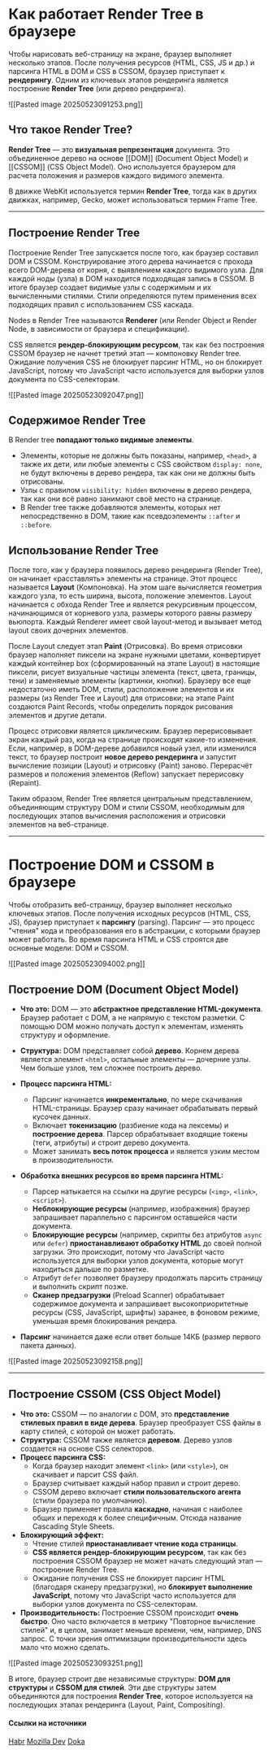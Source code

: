 

# Как работает Render Tree в браузере

Чтобы нарисовать веб-страницу на экране, браузер выполняет несколько этапов. После получения ресурсов (HTML, CSS, JS и др.) и парсинга HTML в DOM и CSS в CSSOM, браузер приступает к **рендерингу**. Одним из ключевых этапов рендеринга является построение **Render Tree** (или дерево рендеринга).

![[Pasted image 20250523091253.png]]

## Что такое Render Tree?

**Render Tree** — это **визуальная репрезентация** документа. Это объединенное дерево на основе [[DOM]] (Document Object Model) и [[CSSOM]] (CSS Object Model). Оно используется браузером для расчета положения и размеров каждого видимого элемента.

В движке WebKit используется термин **Render Tree**, тогда как в других движках, например, Gecko, может использоваться термин Frame Tree.

---

## Построение Render Tree

Построение Render Tree запускается после того, как браузер составил DOM и CSSOM. Конструирование этого дерева начинается с прохода всего DOM-дерева от корня, с выявлением каждого видимого узла. Для каждой ноды (узла) в DOM находится подходящая запись в CSSOM. В итоге браузер создает видимые узлы с содержимым и их вычисленными стилями. Стили определяются путем применения всех подходящих правил с использованием CSS каскада.

Nodes в Render Tree называются **Renderer** (или Render Object и Render Node, в зависимости от браузера и спецификации).

CSS является **рендер-блокирующим ресурсом**, так как без построения CSSOM браузер не начнет третий этап — компоновку Render tree. Ожидание получения CSS не блокирует парсинг HTML, но он блокирует JavaScript, потому что JavaScript часто используется для выборки узлов документа по CSS-селекторам.

![[Pasted image 20250523092047.png]]

## Содержимое Render Tree

В Render tree **попадают только видимые элементы**.
*   Элементы, которые не должны быть показаны, например, `<head>`, а также их дети, или любые элементы с CSS свойством `display: none`, не будут включены в дерево рендера, так как они не должны быть отрисованы.
*   Узлы с правилом `visibility: hidden` включены в дерево рендера, так как они всё равно занимают своё место на странице.
*   В Render tree также добавляются элементы, которых нет непосредственно в DOM, такие как псевдоэлементы `::after` и `::before`.

## Использование Render Tree

После того, как у браузера появилось дерево рендеринга (Render Tree), он начинает «расставлять» элементы на странице. Этот процесс называется **Layout** (Компоновка). На этом шаге вычисляется геометрия каждого узла, то есть ширина, высота, положение элементов. Layout начинается с обхода Render Tree и является рекурсивным процессом, начинающимся от корневого узла, размеры которого равны размеру вьюпорта. Каждый Renderer имеет свой layout-метод и вызывает метод layout своих дочерних элементов.

После Layout следует этап **Paint** (Отрисовка). Во время отрисовки браузер наполняет пиксели на экране нужными цветами, конвертирует каждый контейнер box (сформированный на этапе Layout) в настоящие пиксели, рисует визуальные частицы элемента (текст, цвета, границы, тени) и заменяемые элементы (картинки, кнопки). Браузеру все еще недостаточно иметь DOM, стили, расположение элементов и их размеры (из Render Tree и Layout) для отрисовки; на этапе Paint создаются Paint Records, чтобы определить порядок рисования элементов и другие детали.

Процесс отрисовки является циклическим. Браузер перерисовывает экран каждый раз, когда на странице происходят какие-то изменения. Если, например, в DOM-дереве добавился новый узел, или изменился текст, то браузер построит **новое дерево рендеринга** и запустит вычисление позиции (Layout) и отрисовку (Paint) заново. Перерасчёт размеров и положения элементов (Reflow) запускает перерисовку (Repaint).

Таким образом, Render Tree является центральным представлением, объединяющим структуру DOM и стили CSSOM, необходимым для последующих этапов вычисления расположения и отрисовки элементов на веб-странице.


---

# Построение DOM и CSSOM в браузере

Чтобы отобразить веб-страницу, браузер выполняет несколько ключевых этапов. После получения исходных ресурсов (HTML, CSS, JS), браузер приступает к **парсингу** (parsing). Парсинг — это процесс "чтения" кода и преобразования его в абстракции, с которыми браузер может работать. Во время парсинга HTML и CSS строятся две основные модели: DOM и CSSOM.

![[Pasted image 20250523094002.png]]

## Построение DOM (Document Object Model)

*   **Что это:** DOM — это **абстрактное представление HTML-документа**. Браузер работает с DOM, а не напрямую с текстом разметки. С помощью DOM можно получать доступ к элементам, изменять структуру и оформление.
*   **Структура:** DOM представляет собой **дерево**. Корнем дерева является элемент `<html>`, остальные элементы — дочерние узлы. Чем больше узлов, тем сложнее построить дерево.
*   **Процесс парсинга HTML:**
    *   Парсинг начинается **инкрементально**, по мере скачивания HTML-страницы. Браузер сразу начинает обрабатывать первый кусочек данных.
    *   Включает **токенизацию** (разбиение кода на лексемы) и **построение дерева**. Парсер обрабатывает входящие токены (теги, атрибуты) и строит дерево документа.
    *   Может занимать **весь поток процесса** и является узким местом в производительности.

*   **Обработка внешних ресурсов во время парсинга HTML:**
    *   Парсер натыкается на ссылки на другие ресурсы (`<img>`, `<link>`, `<script>`).
    *   **Неблокирующие ресурсы** (например, изображения) браузер запрашивает параллельно с парсингом оставшейся части документа.
    *   **Блокирующие ресурсы** (например, скрипты без атрибутов `async` или `defer`) **приостанавливают обработку HTML** до своей полной загрузки. Это происходит, потому что JavaScript часто используется для выборки узлов документа, которые могут находиться дальше по разметке.
    *   Атрибут `defer` позволяет браузеру продолжать парсить страницу и выполнить скрипт позже.
    *   **Сканер предзагрузки** (Preload Scanner) обрабатывает содержимое документа и запрашивает высокоприоритетные ресурсы (CSS, JavaScript, шрифты) заранее, в фоновом режиме, уменьшая время блокирования рендера.

*   **Парсинг** начинается даже если ответ больше 14КБ (размер первого пакета данных).

![[Pasted image 20250523092158.png]]


---


## Построение CSSOM (CSS Object Model)

*   **Что это:** CSSOM — по аналогии с DOM, это **представление стилевых правил в виде дерева**. Браузер преобразует CSS файлы в карту стилей, с которой он может работать.
*   **Структура:** CSSOM также является **деревом**. Дерево узлов создается на основе CSS селекторов.
*   **Процесс парсинга CSS:**
    *   Когда браузер находит элемент `<link>` (или `<style>`), он скачивает и парсит CSS файл.
    *   Браузер считывает каждый набор правил и строит дерево.
    *   CSSOM дерево включает **стили пользовательского агента** (стили браузера по умолчанию).
    *   Браузер применяет правила **каскадно**, начиная с наиболее общих и переходя к более специфичным. Отсюда название Cascading Style Sheets.
*   **Блокирующий эффект:**
    *   Чтение стилей **приостанавливает чтение кода страницы**.
    *   **CSS является рендер-блокирующим ресурсом**, так как без построения CSSOM браузер не может начать следующий этап — построение Render Tree.
    *   Ожидание получения CSS не блокирует парсинг HTML (благодаря сканеру предзагрузки), но **блокирует выполнение JavaScript**, потому что JavaScript часто используется для выборки узлов документа по CSS-селекторам.
*   **Производительность:** Построение CSSOM происходит **очень быстро**. Оно часто включается в метрику "Повторное вычисление стилей" и, в целом, занимает меньше времени, чем, например, DNS запрос. С точки зрения оптимизации производительности здесь мало что можно сделать.

![[Pasted image 20250523093251.png]]

В итоге, браузер строит две независимые структуры: **DOM для структуры** и **CSSOM для стилей**. Эти две структуры затем объединяются для построения **Render Tree**, которое используется на последующих этапах рендеринга (Layout, Paint, Compositing).

#### Ccылки на источники

[Habr](https://habr.com/ru/articles/834184/)
[Mozilla Dev](https://developer.mozilla.org/ru/docs/Web/Performance/Guides/How_browsers_work)
[Doka](https://doka.guide/tools/how-the-browser-creates-pages/)
